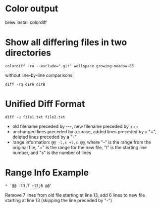# Color output

  brew install colordiff


# Show all differing files in two directories

    colordiff -ru --exclude=".git" wellspace growing-meadow-85

without line-by-line comparisons:

    diff -rq dirA dirB


# Unified Diff Format

    diff -u file1.txt file2.txt

* old filename preceded by ---, new filename preceded by +++
* unchanged lines preceded by a space, added lines preceded by a "+", deleted lines preceded by a "-"
* range information: `@@ -l,s +l,s @@`, where "-" is the range from the original file, "+" is the range for the new file, "l" is the starting line number, and "s"  is the number of lines


# Range Info Example

    * `@@ -13,7 +13,6 @@`

Remove 7 lines from old file starting at line 13, add 6 lines to new file starting at line 13 (skipping the line preceded by "-")
